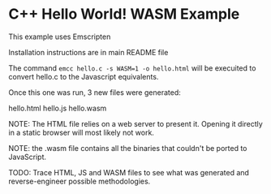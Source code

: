# C++ Hello World! WASM Example

This example uses Emscripten

Installation instructions are in main README file

The command `emcc hello.c -s WASM=1 -o hello.html`  will be execuited to convert hello.c to the Javascript equivalents.

Once this one was run, 3 new files were generated:

hello.html
hello.js
hello.wasm

NOTE: The HTML file relies on a web server to present it. Opening it directly in a static browser will most likely not work.

NOTE: the .wasm file contains all the binaries that couldn't be ported to JavaScript.

TODO: Trace HTML, JS and WASM files to see what was generated and reverse-engineer possible methodologies.
